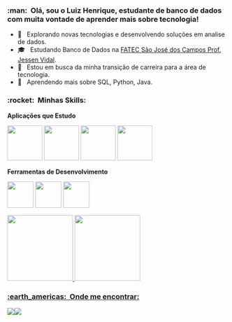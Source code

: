 
<h3> :man: &nbsp;Olá, sou o Luiz Henrique, estudante de banco de dados com muita vontade de aprender mais sobre tecnologia! </h3>

- 🤔 &nbsp; Explorando novas tecnologias e desenvolvendo soluções em analise de dados.
- 🎓 &nbsp; Estudando Banco de Dados na <a href=https://fatecsjc-prd.azurewebsites.net>FATEC São José dos Campos Prof. Jessen Vidal</a>.
- 💼 &nbsp; Estou em busca da minha transição de carreira para a área de tecnologia.
- 🌱 &nbsp; Aprendendo mais sobre SQL, Python, Java.

<h3> :rocket: &nbsp;Minhas Skills: </h3>




**Aplicações que Estudo**

  <img src="https://cdn.jsdelivr.net/gh/devicons/devicon/icons/python/python-original-wordmark.svg" width="80" height="80"/> <img src="https://cdn.jsdelivr.net/gh/devicons/devicon/icons/microsoftsqlserver/microsoftsqlserver-plain-wordmark.svg" width="80" height="80" /> <img src="https://cdn.jsdelivr.net/gh/devicons/devicon/icons/java/java-original-wordmark.svg" width="80" height="80" /> <img src="https://cdn.jsdelivr.net/gh/devicons/devicon/icons/github/github-original-wordmark.svg" width="80" height="80"/>
           



**Ferramentas de Desenvolvimento**

  <img src="https://cdn.jsdelivr.net/gh/devicons/devicon/icons/visualstudio/visualstudio-plain.svg" width="60" height="60" />  <img src="https://cdn.jsdelivr.net/gh/devicons/devicon/icons/pycharm/pycharm-original.svg" width="60" height="60" />  <img src="https://cdn.jsdelivr.net/gh/devicons/devicon/icons/trello/trello-plain.svg" width="60" height="60" />
          
          
          
<div>
<a href="(https://github.com/hberti97)">
<img height="150em" src="https://github-readme-stats.vercel.app/api/top-langs/?username=hberti97&layout=compact&langs_count=7&theme=dracula"/>
<img height=150em" src="https://github-readme-stats.vercel.app/api?username=hberti97&show_icons=true&theme=dracula&include_all_commits=true&count_private=true"/>
</div>

<h3> :earth_americas: &nbsp;Onde me encontrar: </h3> 

<a href = "mailto:hberti@outlook.com"><img src="https://img.shields.io/badge/Gmail-D14836?style=for-the-badge&logo=gmail&logoColor=white" target="_blank"></a><a href="https://www.linkedin.com/in/luiz-henrique-berti-235a7a19b/" target="_blank"><img src="https://img.shields.io/badge/-LinkedIn-%230077B5?style=for-the-badge&logo=linkedin&logoColor=white" target="_blank"></a>

